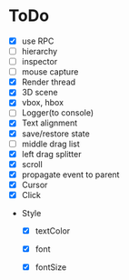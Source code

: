 # ToDo
* [x] use RPC
* [ ] hierarchy
* [ ] inspector
* [ ] mouse capture
* [x] Render thread
* [x] 3D scene
* [x] vbox, hbox
* [ ] Logger(to console)
* [x] Text alignment
* [x] save/restore state
* [ ] middle drag list
* [x] left drag splitter
* [x] scroll
* [x] propagate event to parent
* [x] Cursor
* [x] Click
* Style
    * [x] textColor
    * [x] font
    * [x] fontSize

